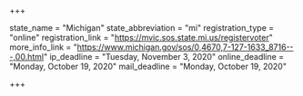 +++

state_name = "Michigan"
state_abbreviation = "mi"
registration_type = "online"
registration_link = "https://mvic.sos.state.mi.us/registervoter"
more_info_link = "https://www.michigan.gov/sos/0,4670,7-127-1633_8716---,00.html"
ip_deadline = "Tuesday, November 3, 2020"
online_deadline = "Monday, October 19, 2020"
mail_deadline = "Monday, October 19, 2020"

+++
